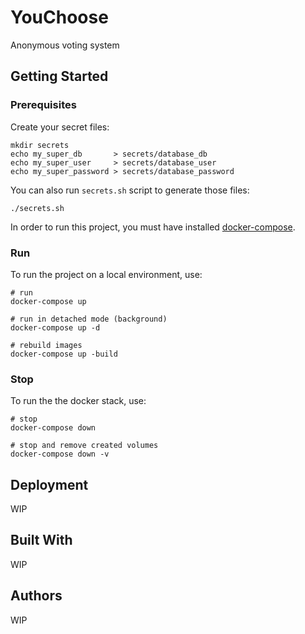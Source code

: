 # YouChoose
Anonymous voting system

## Getting Started

### Prerequisites

Create your secret files:

```console
mkdir secrets
echo my_super_db       > secrets/database_db
echo my_super_user     > secrets/database_user
echo my_super_password > secrets/database_password
```

You can also run ```secrets.sh``` script to generate those files:

```console
./secrets.sh
```

In order to run this project, you must have installed [docker-compose](https://docs.docker.com/compose/install/).

### Run

To run the project on a local environment, use:
```console
# run
docker-compose up

# run in detached mode (background)
docker-compose up -d

# rebuild images
docker-compose up -build
```

### Stop

To run the the docker stack, use:
```console
# stop
docker-compose down

# stop and remove created volumes
docker-compose down -v
```


## Deployment

WIP

## Built With

WIP

## Authors

WIP
